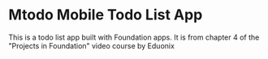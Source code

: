 # Mtodo Mobile Todo List App

This is a todo list app built with Foundation apps. It is from chapter 4 of the "Projects in Foundation" video course by Eduonix

